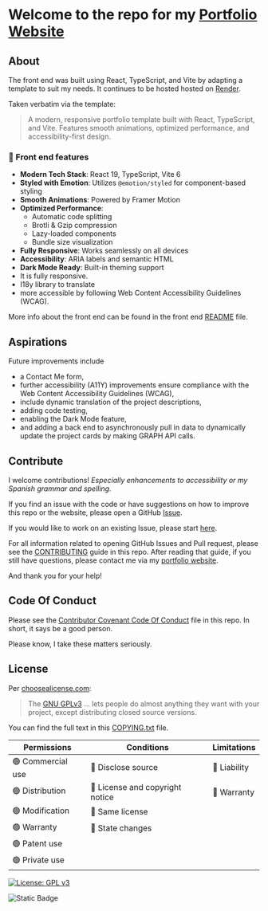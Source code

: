 <!-- TODO: Verify this URL works. -->

# Welcome to the repo for my [Portfolio Website](https://jamiebort.com/)

## About

The front end was built using React, TypeScript, and Vite by adapting a template to suit my needs. It continues to be hosted hosted on [Render](https://render.com/).

Taken verbatim via the template:

> A modern, responsive portfolio template built with React, TypeScript, and Vite. Features smooth animations, optimized performance, and accessibility-first design.

### 🚀 Front end features

- **Modern Tech Stack**: React 19, TypeScript, Vite 6
- **Styled with Emotion**: Utilizes `@emotion/styled` for component-based styling
- **Smooth Animations**: Powered by Framer Motion
- **Optimized Performance**:
  - Automatic code splitting
  - Brotli & Gzip compression
  - Lazy-loaded components
  - Bundle size visualization
- **Fully Responsive**: Works seamlessly on all devices
- **Accessibility**: ARIA labels and semantic HTML
- **Dark Mode Ready**: Built-in theming support
- It is fully responsive.
- I18y library to translate
- more accessible by following Web Content Accessibility Guidelines (WCAG).

More info about the front end can be found in the front end [README](./frontend/README.md) file.

<!-- ### 🚀 Back end features -->
<!-- TODO: Add back end features when I have a back end.  -->

## Aspirations

Future improvements include

- a Contact Me form,
- further accessibility (A11Y) improvements ensure compliance with the Web Content Accessibility Guidelines (WCAG),
- include dynamic translation of the project descriptions,
- adding code testing,
- enabling the Dark Mode feature,
- and adding a back end to asynchronously pull in data to dynamically update the project cards by making GRAPH API calls.

## Contribute

I welcome contributions! _Especially enhancements to *accessibility* or my Spanish *grammar and spelling*._

If you find an issue with the code or have suggestions on how to improve this repo or the website, please open a GitHub [Issue](https://github.com/JamieBort/Portfolio-Website/issues/new/choose).

If you would like to work on an existing Issue, please start [here](./CONTRIBUTING.md).

For all information related to opening GitHub Issues and Pull request, please see the [CONTRIBUTING](./CONTRIBUTING.md) guide in this repo. After reading that guide, if you still have questions, please contact me via my [portfolio website](https://jamiebort.com/).

And thank you for your help!

## Code Of Conduct

Please see the [Contributor Covenant Code Of Conduct](./Contributor_Covenant_Code_of_Conduct.md) file in this repo. In short, it says be a good person.

Please know, I take these matters seriously.

## License

Per [choosealicense.com](https://choosealicense.com/):

> The [GNU GPLv3](https://choosealicense.com/licenses/gpl-3.0/) ... lets people do almost anything they want with your project, except distributing closed source versions.

You can find the full text in this [COPYING.txt](COPYING.txt) file.

| Permissions       | Conditions                      | Limitations  |
| ----------------- | ------------------------------- | ------------ |
| 🟢 Commercial use | 🔵 Disclose source              | 🔴 Liability |
| 🟢 Distribution   | 🔵 License and copyright notice | 🔴 Warranty  |
| 🟢 Modification   | 🔵 Same license                 |              |
| 🟢 Warranty       | 🔵 State changes                |              |
| 🟢 Patent use     |                                 |              |
| 🟢 Private use    |                                 |              |

[![License: GPL v3](https://img.shields.io/badge/License-GPLv3-blue.svg)](https://www.gnu.org/licenses/gpl-3.0)

![Static Badge](https://img.shields.io/badge/Last_Updated-2025_Sept_02-gold)
